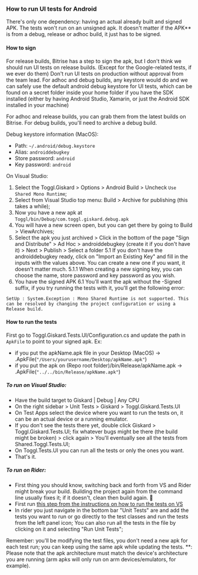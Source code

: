 ### How to run UI tests for Android

There's only one dependency: having an actual already built and signed APK. The tests won't run on an unsigned apk.
It doesn't matter if the APK** is from a debug, release or adhoc build, it just has to be signed.

#### How to sign
For release builds, Bitrise has a step to sign the apk, but I don't think we should run UI tests on release builds. (Except for the Google-related tests, if we ever do them)
Don't run UI tests on production without approval from the team lead.
For adhoc and debug builds, any keystore would do and we can safely use the default android debug keystore for UI tests, which can be found on a secret folder inside your home folder if you have the SDK installed (either by having Android Studio, Xamarin, or just the Android SDK installed in your machine)

For adhoc and release builds, you can grab them from the latest builds on Bitrise.
For debug builds, you'll need to archive a debug build.

Debug keystore information (MacOS):
- Path: `~/.android/debug.keystore`
- Alias: `androiddebugkey`
- Store password: `android`
- Key password: `android`

On Visual Studio:
1. Select the Toggl.Giskard > Options > Android Build > Uncheck `Use Shared Mono Runtime`; 
2. Select from Visual Studio top menu: Build > Archive for publishing (this takes a while);
3. Now you have a new apk at `Toggl/bin/Debug/com.toggl.giskard.debug.apk`
4. You will have a new screen open, but you can get there by going to Build > ViewArchives;
5. Select the apk you just archived > Click in the bottom of the page "Sign and Distribute" > Ad Hoc > androiddebugkey (create it if you don't have it) > Next > Publish > Select a folder
5.1 If you don't have the androiddebugkey ready, click on "Import an Existing Key" and fill in the inputs with the values above. You can create a new one if you want, it doesn't matter much.
5.1.1 When creating a new signing key, you can choose the name, store password and key password as you wish. 
6. You have the signed APK
6.1 You'll want the apk without the -Signed suffix, if you try running the tests with it, you'll get the following error:
```
SetUp : System.Exception : Mono Shared Runtime is not supported. This can be resolved by changing the project configuration or using a Release build.
```

#### How to run the tests
First go to Toggl.Giskard.Tests.UI/Configuration.cs and update the path in `ApkFile` to point to your signed apk.
Ex: 
- if you put the apkName.apk file in your Desktop (MacOS) -> .ApkFile(`"/Users/yourusername/Desktop/apkName.apk"`)
- if you put the apk on (Repo root folder)/bin/Release/apkName.apk -> .ApkFile(`"../../bin/Release/apkName.apk"`)

##### To run on Visual Studio:
- Have the build target to Giskard | Debug | Any CPU
- On the right sidebar > Unit Tests > Giskard > Toggl.Giskard.Tests.UI
- On Test Apps select the device where you want to run the tests on, it can be an actual device or a running emulator.
- <a name="makingUITestsAppear"></a>If you don't see the tests there yet, double click Giskard > Toggl.Giskard.Tests.UI; fix whatever bugs might be there (the build might be broken) > click again > You'll eventually see all the tests from Shared.Toggl.Tests.UI;
- On Toggl.Tests.UI you can run all the tests or only the ones you want.
- That's it. 

##### To run on Rider:
- First thing you should know, switching back and forth from VS and Rider might break your build. Building the project again from the command line usually fixes it; if it doesn't, clean then build again. :see_no_evil:
- First run [this step from the instructions on how to run the tests on VS](#makingUITestsAppear)
- In rider you just navigate in the bottom bar "Unit Tests" are and add the tests you want to run or go directly to the test classes and run the tests from the left panel icon; You can also run all the tests in the file by clicking on it and selecting "Run Unit Tests";

Remember: you'll be modifying the test files, you don't need a new apk for each test run; you can keep using the same apk while updating the tests.
**: Please note that the apk architecture must match the device's architecture you are running (arm apks will only run on arm devices/emulators, for example).